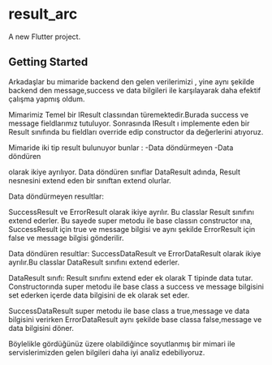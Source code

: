 # result_arc

A new Flutter project.

## Getting Started

Arkadaşlar bu mimaride backend den gelen verilerimizi , yine aynı şekilde
backend den message,success ve data bilgileri ile karşılayarak daha efektif çalışma
yapmış oldum. 

Mimarimiz Temel bir IResult classından türemektedir.Burada success ve message fieldlarımız tutuluyor.
Sonrasında IResult ı implemente eden bir Result sınıfında bu fieldları override edip 
constructor da değerlerini atıyoruz.

Mimaride iki tip result bulunuyor bunlar : 
  -Data döndürmeyen 
  -Data döndüren
  
  olarak ikiye ayrılıyor. Data döndüren sınıflar DataResult adında, Result nesnesini extend eden bir sınıftan extend olurlar.
  
  
  Data döndürmeyen resultlar:
  
  SuccessResult ve ErrorResult olarak ikiye ayrılır. Bu classlar Result sınıfını extend ederler.
  Bu sayede super metodu ile base classın constructor ına,
  SuccessResult için true ve message bilgisi ve aynı şekilde
  ErrorResult için false ve message bilgisi gönderilir.
  
  Data döndüren resultlar:
  SuccessDataResult ve ErrorDataResult olarak ikiye ayrılır.Bu classlar DataResult sınıfını extend ederler.
  
  DataResult sınıfı: Result sınıfını extend eder ek olarak T tipinde data tutar.
  Constructorında super metodu ile base class a success ve message bilgisini set ederken içerde data bilgisini de 
  ek olarak set eder.
  
  SuccessDataResult super metodu ile base class a true,message ve data bilgisini verirken
  ErrorDataResult aynı şekilde base classa false,message ve data bilgisini döner.
  
  Böylelikle gördüğünüz üzere olabildiğince soyutlanmış bir mimari ile servislerimizden gelen
  bilgileri daha iyi analiz edebiliyoruz.



